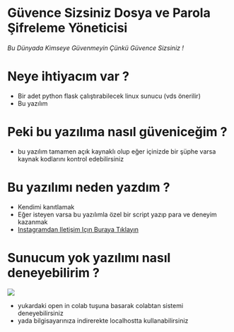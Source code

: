 # Güvence Sizsiniz Dosya ve Parola Şifreleme Yöneticisi
###### Bu Dünyada Kimseye Güvenmeyin Çünkü Güvence Sizsiniz !

# Neye ihtiyacım var ?
- Bir adet python flask çalıştırabilecek linux sunucu (vds önerilir)
- Bu yazılım

# Peki bu yazılıma nasıl güveniceğim ?
- bu yazılım tamamen açık kaynaklı olup eğer içinizde bir şüphe varsa kaynak kodlarını kontrol edebilirsiniz

# Bu yazılımı neden yazdım ? 
- Kendimi kanıtlamak
- Eğer isteyen varsa bu yazılımla özel bir script yazıp para ve deneyim kazanmak 
- [Instagramdan Iletişim Içın Buraya Tıklayın](http://instagram.com/pythonyonetsinbudunyayi "Instagramdan Iletişim Içın Buraya Tıklayın")

# Sunucum yok yazılımı nasıl deneyebilirim ? 
[![](https://camo.githubusercontent.com/84f0493939e0c4de4e6dbe113251b4bfb5353e57134ffd9fcab6b8714514d4d1/68747470733a2f2f636f6c61622e72657365617263682e676f6f676c652e636f6d2f6173736574732f636f6c61622d62616467652e737667)](http://colab.research.google.com/github/yusufthedeveloper/GuvenceSizsiniz/blob/main/G%C3%BCvenceSizsiniz_Demo.ipynb)

- yukardaki open in colab tuşuna basarak colabtan sistemi deneyebilirsiniz
- yada bilgisayarınıza indirerekte localhostta kullanabilirsiniz
